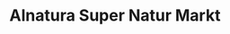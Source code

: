 ---
title: "Alnatura Super Natur Markt"
url: /waedenswil/alnatura-super-natur-markt/
shop: Supermarkt
---